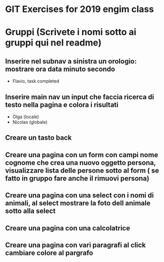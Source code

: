 
# GIT Exercises for 2019 engim class


# Gruppi (Scrivete i nomi sotto ai gruppi qui nel readme)

## Inserire nel subnav a sinistra un orologio: mostrare ora data minuto secondo
- Flavio, task completed

## Inserire main nav un input che faccia ricerca di testo nella pagina e colora i risultati
- Olga (locale)
- Nicolas (globale)

## Creare un tasto back

## Creare una pagina con un form con campi nome cognome che crea una nuovo oggetto persona, visualizzare lista delle persone sotto al form ( se fatto in gruppo fare anche il rimuovi persona)

## Creare una pagina con una select con i nomi di animali, al select mostrare la foto dell animale sotto alla select

## Creare una pagina con una calcolatrice

## Creare una pagina con vari paragrafi al click cambiare colore al pargrafo


